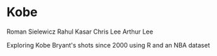 # Kobe

Roman Sielewicz
Rahul Kasar
Chris Lee
Arthur Lee

Exploring Kobe Bryant's shots since 2000 using R and an NBA dataset
